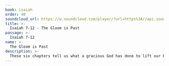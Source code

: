 ```yaml
---
book: isaiah
order: 40
soundcloud_url: https://w.soundcloud.com/player/?url=https%3A//api.soundcloud.com/tracks/
title: >-
  Isaiah 7-12 - The Gloom is Past
passage: >-
  Isaiah 7-12
name: >-
  The Gloom is Past
description: >-
  These six chapters tell us what a gracious God has done to lift our burdens and give us the peace of God.
---
```


